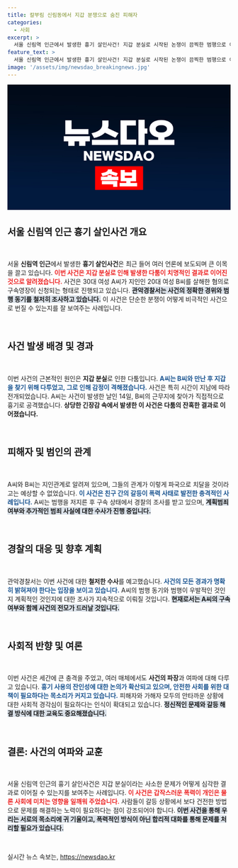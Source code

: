 ```yaml
---
title: 칼부림 신림동에서 지갑 분쟁으로 숨진 피해자
categories:
  - 사회
excerpt: >
  서울 신림역 인근에서 발생한 흉기 살인사건! 지갑 분실로 시작된 논쟁이 끔찍한 범행으로 이어진 충격적인 이야기를 전합니다. 경찰은 범죄의 전말을 파헤치고 있습니다.
feature_text: >
  서울 신림역 인근에서 발생한 흉기 살인사건! 지갑 분실로 시작된 논쟁이 끔찍한 범행으로 이어진 충격적인 이야기를 전합니다. 경찰은 범죄의 전말을 파헤치고 있습니다.
image: '/assets/img/newsdao_breakingnews.jpg'
---
```


<p><img src="/assets/img/newsdao_breakingnews.jpg" alt="koreaapp 속보" /></p>

<h2 data-ke-size="size26">서울 신림역 인근 흉기 살인사건 개요</h2>

<p data-ke-size="size16">&nbsp;</p>

<p>서울 <strong>신림역 인근</strong>에서 발생한 <strong>흉기 살인사건</strong>은 최근 들어 여러 언론에 보도되며 큰 이목을 끌고 있습니다. <b><span style="color: #ee2323;">이번 사건은 지갑 분실로 인해 발생한 다툼이 치명적인 결과로 이어진 것으로 알려졌습니다.</span></b> 사건은 30대 여성 A씨가 지인인 20대 여성 B씨를 살해한 혐의로 구속영장이 신청되는 형태로 진행되고 있습니다. <b><span style="background-color: #21538527;">관악경찰서는 사건의 정확한 경위와 범행 동기를 철저히 조사하고 있습니다.</span></b> 이 사건은 단순한 분쟁이 어떻게 비극적인 사건으로 번질 수 있는지를 잘 보여주는 사례입니다. </p>

<p data-ke-size="size16">&nbsp;</p>

<h2 data-ke-size="size26">사건 발생 배경 및 경과</h2>

<p data-ke-size="size16">&nbsp;</p>

<p>이번 사건의 근본적인 원인은 <strong>지갑 분실</strong>로 인한 다툼입니다. <b><span style="color: #1a5490;">A씨는 B씨와 만난 후 지갑을 찾기 위해 다투었고, 그로 인해 감정이 격해졌습니다.</span></b>  사건은 특히 시간이 지남에 따라 전개되었습니다. A씨는 사건이 발생한 날인 14일, B씨의 근무지에 찾아가 직접적으로 흉기로 공격했습니다. <b><span style="ee2323;">상당한 긴장감 속에서 발생한 이 사건은 다툼의 잔혹한 결과로 이어졌습니다.</span></b></p>

<p data-ke-size="size16">&nbsp;</p>

<h2 data-ke-size="size26">피해자 및 범인의 관계</h2>

<p data-ke-size="size16">&nbsp;</p>

<p>A씨와 B씨는 지인관계로 알려져 있으며, 그들의 관계가 이렇게 파국으로 치달을 것이라고는 예상할 수 없었습니다. <b><span style="color: #1a5490;">이 사건은 친구 간의 갈등이 폭력 사태로 발전한 충격적인 사례입니다.</span></b> A씨는 범행을 저지른 후 구속 상태에서 경찰의 조사를 받고 있으며, <b><span style="background-color: #21538527;">계획범죄 여부와 추가적인 범죄 사실에 대한 수사가 진행 중입니다.</span></b></p>

<p data-ke-size="size16">&nbsp;</p>

<h2 data-ke-size="size26">경찰의 대응 및 향후 계획</h2>

<p data-ke-size="size16">&nbsp;</p>

<p>관악경찰서는 이번 사건에 대한 <strong>철저한 수사</strong>를 예고했습니다. <b><span style="color: #1a5490;">사건의 모든 경과가 명확히 밝혀져야 한다는 입장을 보이고 있습니다.</span></b> A씨의 범행 동기와 범행이 우발적인 것인지 계획적인 것인지에 대한 조사가 지속적으로 이뤄질 것입니다. <b><span style="background-color: #21538527;">현재로서는 A씨의 구속 여부와 함께 사건의 전모가 드러날 것입니다.</span></b></p>

<p data-ke-size="size16">&nbsp;</p>

<h2 data-ke-size="size26">사회적 반향 및 여론</h2>

<p data-ke-size="size16">&nbsp;</p>

<p>이번 사건은 세간에 큰 충격을 주었고, 여러 매체에서도 <strong>사건의 파장</strong>과 여파에 대해 다루고 있습니다. <b><span style="color: #1a5490;">흉기 사용의 잔인성에 대한 논의가 확산되고 있으며, 안전한 사회를 위한 대책이 필요하다는 목소리가 커지고 있습니다.</span></b> 피해자와 가해자 모두의 안타까운 상황에 대한 사회적 경각심이 필요하다는 인식이 확대되고 있습니다. <b><span style="background-color: #21538527;">정신적인 문제와 갈등 해결 방식에 대한 교육도 중요해졌습니다.</span></b></p>

<p data-ke-size="size16">&nbsp;</p>

<h2 data-ke-size="size26">결론: 사건의 여파와 교훈</h2>

<p data-ke-size="size16">&nbsp;</p>

<p>서울 신림역 인근의 흉기 살인사건은 지갑 분실이라는 사소한 문제가 어떻게 심각한 결과로 이어질 수 있는지를 보여주는 사례입니다. <b><span style="color: #ee2323;">이 사건은 갑작스러운 폭력이 개인은 물론 사회에 미치는 영향을 일깨워 주었습니다.</span></b> 사람들이 갈등 상황에서 보다 건전한 방법으로 문제를 해결하는 노력이 필요하다는 점이 강조되어야 합니다. <b><span style="background-color: #21538527;">이번 사건을 통해 우리는 서로의 목소리에 귀 기울이고, 폭력적인 방식이 아닌 합리적 대화를 통해 문제를 처리할 필요가 있습니다.</span></b></p>

<p data-ke-size="size16">&nbsp;</p>
실시간 뉴스 속보는, <a href="https://newsdao.kr" rel="dofollow">https://newsdao.kr</a>


